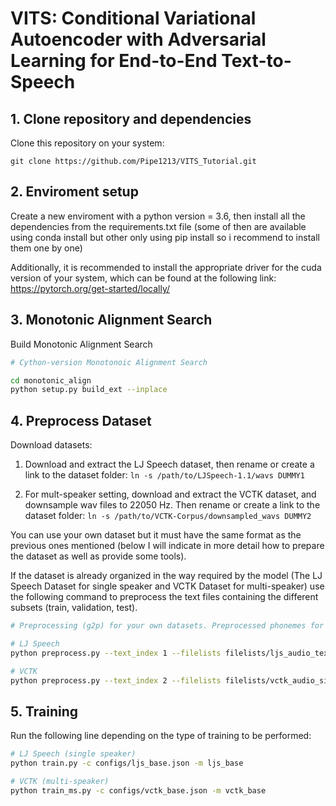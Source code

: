 # VITS: Conditional Variational Autoencoder with Adversarial Learning for End-to-End Text-to-Speech

## 1. Clone repository and dependencies
Clone this repository on your system:

``git clone https://github.com/Pipe1213/VITS_Tutorial.git``

## 2. Enviroment setup

Create a new enviroment with a python version = 3.6, then install all the dependencies from the requirements.txt file (some of then are available using conda install but other only using pip install so i recommend to install them one by one)

Additionally, it is recommended to install the appropriate driver for the cuda version of your system, which can be found at the following link: https://pytorch.org/get-started/locally/

## 3. Monotonic Alignment Search
Build Monotonic Alignment Search

```sh
# Cython-version Monotonoic Alignment Search

cd monotonic_align
python setup.py build_ext --inplace

```

## 4. Preprocess Dataset
Download datasets:

1. Download and extract the LJ Speech dataset, then rename or create a link to the dataset folder: 
    `ln -s /path/to/LJSpeech-1.1/wavs DUMMY1`
   
2. For mult-speaker setting, download and extract the VCTK dataset, and downsample wav files to 22050 Hz. Then rename or create a link to the dataset folder: 
    `ln -s /path/to/VCTK-Corpus/downsampled_wavs DUMMY2`
    
You can use your own dataset but it must have the same format as the previous ones mentioned (below I will indicate in more detail how to prepare the dataset as well as provide some tools).

If the dataset is already organized in the way required by the model (The LJ Speech Dataset for single speaker and VCTK Dataset for multi-speaker) use the following command to preprocess the text files containing the different subsets (train, validation, test).

```sh
# Preprocessing (g2p) for your own datasets. Preprocessed phonemes for LJ Speech and VCTK have been already provided.

# LJ Speech
python preprocess.py --text_index 1 --filelists filelists/ljs_audio_text_train_filelist.txt filelists/ljs_audio_text_val_filelist.txt filelists/ljs_audio_text_test_filelist.txt

# VCTK
python preprocess.py --text_index 2 --filelists filelists/vctk_audio_sid_text_train_filelist.txt filelists/vctk_audio_sid_text_val_filelist.txt filelists/vctk_audio_sid_text_test_filelist.txt
```

## 5. Training
Run the following line depending on the type of training to be performed:

```sh
# LJ Speech (single speaker)
python train.py -c configs/ljs_base.json -m ljs_base

# VCTK (multi-speaker)
python train_ms.py -c configs/vctk_base.json -m vctk_base
```
